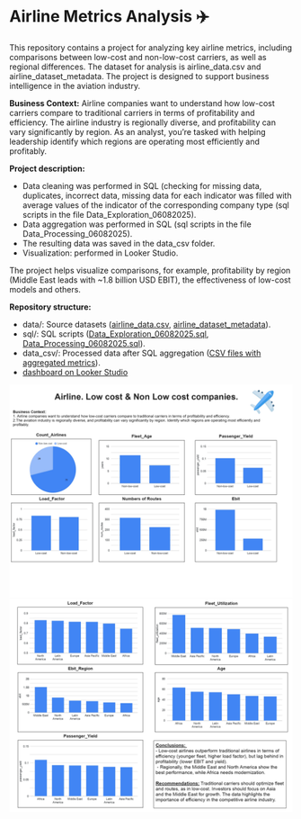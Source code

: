 # Airline Metrics Analysis  ✈️

 This repository contains a project for analyzing key airline metrics, including comparisons between low-cost and non-low-cost carriers, as well as regional differences. 
 The dataset for analysis is airline_data.csv and airline_dataset_metadata. The project is designed to support business intelligence in the aviation industry.    

**Business Context:**
Airline companies want to understand how low-cost carriers compare to traditional carriers in terms of profitability and efficiency.
The airline industry is regionally diverse, and profitability can vary significantly by region. As an analyst, you’re tasked with helping leadership identify which regions are operating most efficiently and profitably.    

**Project description:**
- Data cleaning was performed in SQL (checking for missing data, duplicates, incorrect data, missing data for each indicator was filled with average values of the indicator of the corresponding company type (sql scripts in the file Data_Exploration_06082025).
- Data aggregation was performed in SQL (sql scripts in the file Data_Processing_06082025).
- The resulting data was saved in the data_csv folder.
- Visualization: performed in Looker Studio.

The project helps visualize comparisons, for example, profitability by region (Middle East leads with ~1.8 billion USD EBIT), the effectiveness of low-cost models and others.    

**Repository structure:**
- data/: Source datasets ([airline_data.csv](https://github.com/VasylBihari/Project_Airline_Company/blob/main/airline_data.csv), [airline_dataset_metadata](https://github.com/VasylBihari/Project_Airline_Company/blob/main/airline_dataset_metadata.csv)).
- sql/: SQL scripts ([Data_Exploration_06082025.sql](https://github.com/VasylBihari/Project_Airline_Company/blob/main/sql/Data_Exploration_06082025.sql), [Data_Processing_06082025.sql](https://github.com/VasylBihari/Project_Airline_Company/blob/main/sql/Data_Processing_06082025.sql)).
- data_csv/: Processed data after SQL aggregation ([CSV files with aggregated metrics](https://github.com/VasylBihari/Project_Airline_Company/tree/main/data_csv)).
- [dashboard on Looker Studio](https://lookerstudio.google.com/reporting/09a5d4de-26c3-422f-bb44-493cb179ab73)

![dashboard_1](https://github.com/VasylBihari/Project_Airline_Company/blob/main/Dashboard/Dashboard_Airline_page-0001.jpg) 
![dashboard_2](https://github.com/VasylBihari/Project_Airline_Company/blob/main/Dashboard/Dashboard_Airline_page-0002.jpg)

